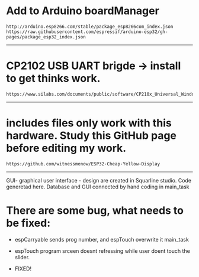 # Add to Arduino boardManager
    http://arduino.esp8266.com/stable/package_esp8266com_index.json 
    https://raw.githubusercontent.com/espressif/arduino-esp32/gh-pages/package_esp32_index.json
-----------------------

# CP2102 USB UART brigde -> install to get thinks work.
    https://www.silabs.com/documents/public/software/CP210x_Universal_Windows_Driver.zip
----------------------

# includes files only work with this hardware. Study this GitHub page before editing my work.

    https://github.com/witnessmenow/ESP32-Cheap-Yellow-Display
----------------------


GUI- graphical user interface - design are created in Squarline studio. Code generetad here. Database and GUI connected by hand coding in main_task


# There are some bug, what needs to be fixed:

- espCarryable sends prog number, and espTouch overwrite it main_task
- espTouch program srceen doesnt refressing while user doent touch the slider.

- FIXED!
